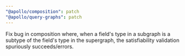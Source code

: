 ```yaml
---
"@apollo/composition": patch
"@apollo/query-graphs": patch
---
```


Fix bug in composition where, when a field's type in a subgraph is a subtype of the field's type in the supergraph, the satisfiability validation spuriously succeeds/errors.
